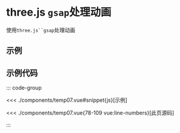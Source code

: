 <script setup>
import temp from './components/temp07.vue'
</script>

# three.js `gsap`处理动画

使用`three.js``gsap`处理动画


## 示例

<ClientOnly>
  <temp/>
</ClientOnly>

## 示例代码

::: code-group

<<< ./components/temp07.vue#snippet{js}[示例]

<<< ./components/temp07.vue{78-109 vue:line-numbers}[此页源码]

:::
